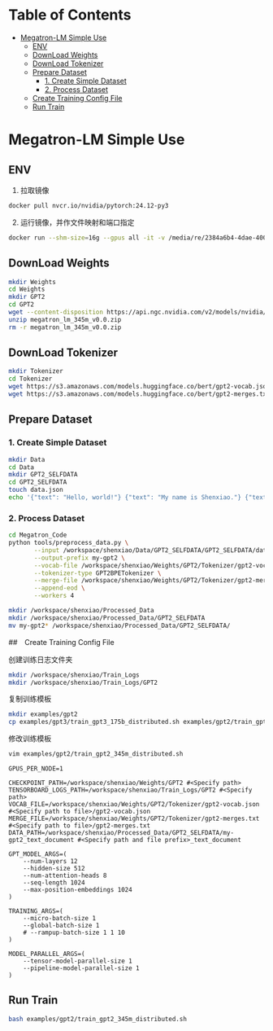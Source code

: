 # Table of Contents
- [Megatron-LM Simple Use](#megatron-lm-simple-use)
  - [ENV](#env)
  - [DownLoad Weights](#download-weights)
  - [DownLoad Tokenizer](#download-tokenizer)
  - [Prepare Dataset](#prepare-dataset)
    - [1. Create Simple Dataset](#1-create-simple-dataset)
    - [2. Process Dataset](#2-process-dataset)
  - [Create Training Config File](#create-training-config-file)
  - [Run Train](#run-train)

# Megatron-LM Simple Use
## ENV
1. 拉取镜像
```bash
docker pull nvcr.io/nvidia/pytorch:24.12-py3
```
2. 运行镜像，并作文件映射和端口指定
```bash
docker run --shm-size=16g --gpus all -it -v /media/re/2384a6b4-4dae-400d-ad72-9b7044491b55/LLM_LR/Megatron-LM:/workspace/shenxiao -p 3333:22 nvcr.io/nvidia/pytorch:24.12-py3
```

## DownLoad Weights
```bash
mkdir Weights
cd Weights
mkdir GPT2
cd GPT2
wget --content-disposition https://api.ngc.nvidia.com/v2/models/nvidia/megatron_lm_345m/versions/v0.0/zip -O megatron_lm_345m_v0.0.zip
unzip megatron_lm_345m_v0.0.zip
rm -r megatron_lm_345m_v0.0.zip
```

## DownLoad Tokenizer
```bash
mkdir Tokenizer
cd Tokenizer
wget https://s3.amazonaws.com/models.huggingface.co/bert/gpt2-vocab.json
wget https://s3.amazonaws.com/models.huggingface.co/bert/gpt2-merges.txt
```

## Prepare Dataset
### 1. Create Simple Dataset
```bash
mkdir Data
cd Data
mkdir GPT2_SELFDATA
cd GPT2_SELFDATA
touch data.json
echo '{"text": "Hello, world!"} {"text": "My name is Shenxiao."} {"text": "I am learning LLM."}' > data.json
```

### 2. Process Dataset
```bash
cd Megatron_Code
python tools/preprocess_data.py \
       --input /workspace/shenxiao/Data/GPT2_SELFDATA/GPT2_SELFDATA/data.json \
       --output-prefix my-gpt2 \
       --vocab-file /workspace/shenxiao/Weights/GPT2/Tokenizer/gpt2-vocab.json \
       --tokenizer-type GPT2BPETokenizer \
       --merge-file /workspace/shenxiao/Weights/GPT2/Tokenizer/gpt2-merges.txt \
       --append-eod \
       --workers 4
```
```bash
mkdir /workspace/shenxiao/Processed_Data
mkdir /workspace/shenxiao/Processed_Data/GPT2_SELFDATA
mv my-gpt2* /workspace/shenxiao/Processed_Data/GPT2_SELFDATA/
```

##　Create Training Config File

创建训练日志文件夹
```bash
mkdir /workspace/shenxiao/Train_Logs
mkdir /workspace/shenxiao/Train_Logs/GPT2
```

复制训练模板
```bash
mkdir examples/gpt2
cp examples/gpt3/train_gpt3_175b_distributed.sh examples/gpt2/train_gpt2_345m_distributed.sh
```

修改训练模板
```bash
vim examples/gpt2/train_gpt2_345m_distributed.sh
```

```shell
GPUS_PER_NODE=1

CHECKPOINT_PATH=/workspace/shenxiao/Weights/GPT2 #<Specify path>
TENSORBOARD_LOGS_PATH=/workspace/shenxiao/Train_Logs/GPT2 #<Specify path>
VOCAB_FILE=/workspace/shenxiao/Weights/GPT2/Tokenizer/gpt2-vocab.json #<Specify path to file>/gpt2-vocab.json
MERGE_FILE=/workspace/shenxiao/Weights/GPT2/Tokenizer/gpt2-merges.txt #<Specify path to file>/gpt2-merges.txt
DATA_PATH=/workspace/shenxiao/Processed_Data/GPT2_SELFDATA/my-gpt2_text_document #<Specify path and file prefix>_text_document

GPT_MODEL_ARGS=(
    --num-layers 12
    --hidden-size 512
    --num-attention-heads 8
    --seq-length 1024
    --max-position-embeddings 1024
)

TRAINING_ARGS=(
    --micro-batch-size 1 
    --global-batch-size 1
    # --rampup-batch-size 1 1 10 
)

MODEL_PARALLEL_ARGS=(
	--tensor-model-parallel-size 1
	--pipeline-model-parallel-size 1
)
```

## Run Train
```bash
bash examples/gpt2/train_gpt2_345m_distributed.sh
